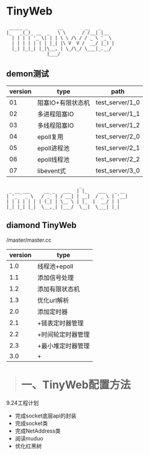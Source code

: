 # TinyWeb
```
 _____ _           __        __   _     
|_   _(_)_ __  _   \ \      / /__| |__  
  | | | | '_ \| | | \ \ /\ / / _ \ '_ \ 
  | | | | | | | |_| |\ V  V /  __/ |_) |
  |_| |_|_| |_|\__, | \_/\_/ \___|_.__/ 
               |___/                    
```
## demon测试
| version | type | path |
|--------|--------|--------|
|  01 | 阻塞IO+有限状态机|test_server/1_0|
|02|多进程阻塞IO|test_server/1_1|
|03|多线程阻塞IO|test_server/1_2|
|04|epoll复用|test_server/2_0|
|05|epoll进程池|test_server/2_1|
|06|epoll线程池|test_server/2_2|
|07|libevent式|test_server/3_0|


```
                           _                 
 _ __ ___     __ _   ___  | |_    ___   _ __ 
| '_ ` _ \   / _` | / __| | __|  / _ \ | '__|
| | | | | | | (_| | \__ \ | |_  |  __/ | |   
|_| |_| |_|  \__,_| |___/  \__|  \___| |_|   

```
## diamond TinyWeb
/master/master.cc
                                
| version | type |
|--------|-------|
|1.0|线程池+epoll|
|1.1|添加信号处理|
|1.2|添加有限状态机|
|1.3|优化url解析|
|2.0|添加定时器|
|2.1|+链表定时器管理|
|2.2|+时间轮定时器管理|
|2.3|+最小堆定时器管理|
|3.0|+


> # 一、TinyWeb配置方法



9.24工程计划
- 完成socket底层api的封装
- 完成socket类
- 完成NetAddress类
- 阅读muduo
- 优化红黑树
